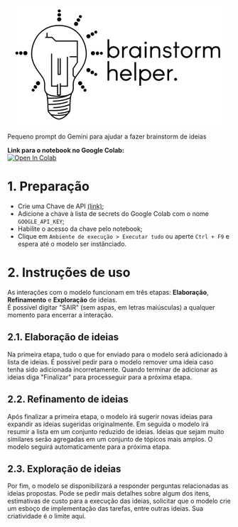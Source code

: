 <p align="center">
  <picture>
    <source media="(prefers-color-scheme: dark)" srcset="/assets/dark_480.png">
    <source media="(prefers-color-scheme: light)" srcset="/assets/light_480.png">
    <img alt="Shows an illustrated sun in light mode and a moon with stars in dark mode." src="/assets/light_480.png">
  </picture>
</p>

Pequeno prompt do Gemini para ajudar a fazer brainstorm de ideias

**Link para o notebook no Google Colab:**  
[![Open In Colab](https://colab.research.google.com/assets/colab-badge.svg)](https://colab.research.google.com/github/martinsadw/brainstorm-helper/blob/main/brainstorm_helper.ipynb)

# 1. Preparação
- Crie uma Chave de API [(link)](https://aistudio.google.com/app/apikey);
- Adicione a chave à lista de secrets do Google Colab com o nome `GOOGLE_API_KEY`;
- Habilite o acesso da chave pelo notebook;
- Clique em `Ambiente de execução > Executar tudo` ou aperte `Ctrl + F9` e espera até o modelo ser instânciado.

# 2. Instruções de uso

As interações com o modelo funcionam em três etapas: **Elaboração**, **Refinamento** e **Exploração** de ideias.  
É possível digitar "SAIR" (sem aspas, em letras maiúsculas) a qualquer momento para encerrar a interação.

## 2.1. Elaboração de ideias

Na primeira etapa, tudo o que for enviado para o modelo será adicionado à lista de ideias. É possivel pedir para o modelo remover uma ideia caso tenha sido adicionada incorretamente. Quando terminar de adicionar as ideias diga "Finalizar" para processeguir para a próxima etapa.

## 2.2. Refinamento de ideias

Após finalizar a primeira etapa, o modelo irá sugerir novas ideias para expandir as ideias sugeridas originalmente. Em seguida o modelo irá resumir a lista em um conjunto reduzido de ideias. Ideias que sejam muito similares serão agregadas em um conjunto de tópicos mais amplos. O modelo seguirá automaticamente para a próxima etapa.

## 2.3. Exploração de ideias

Por fim, o modelo se disponibilizará a responder perguntas relacionadas as ideias propostas. Pode se pedir mais detalhes sobre algum dos itens, estimativas de custo para a execução das ideias, solicitar que o modelo crie um esboço de implementação das tarefas, entre outras ideias. Sua criatividade é o limite aqui.
